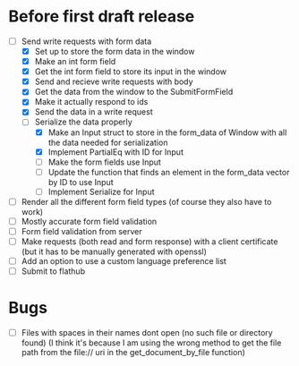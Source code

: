 # Before first draft release
- [ ] Send write requests with form data
    - [X] Set up to store the form data in the window
    - [X] Make an int form field
    - [X] Get the int form field to store its input in the window
    - [X] Send and recieve write requests with body
    - [X] Get the data from the window to the SubmitFormField
    - [X] Make it actually respond to ids
    - [X] Send the data in a write request
    - [ ] Serialize the data properly
        - [X] Make an Input struct to store in the form_data of Window with all the data needed for serialization
        - [X] Implement PartialEq with ID for Input
        - [ ] Make the form fields use Input
        - [ ] Update the function that finds an element in the form_data vector by ID to use Input
        - [ ] Implement Serialize for Input
- [ ] Render all the different form field types (of course they also have to work)
- [ ] Mostly accurate form field validation
- [ ] Form field validation from server
- [ ] Make requests (both read and form response) with a client certificate (but it has to be manually generated with openssl)
- [ ] Add an option to use a custom language preference list
- [ ] Submit to flathub

# Bugs
- [ ] Files with spaces in their names dont open (no such file or directory found) (I think it's because I am using the wrong method to get the file path from the file:// uri in the get_document_by_file function)
